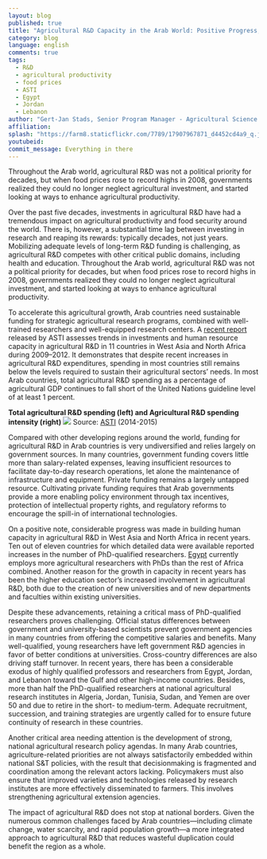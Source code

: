 ```yaml
---
layout: blog
published: true
title: "Agricultural R&D Capacity in the Arab World: Positive Progress, but Challenges Remain"
category: blog
language: english
comments: true
tags: 
  - R&D
  - agricultural productivity
  - food prices
  - ASTI
  - Egypt
  - Jordan
  - Lebanon
author: "Gert-Jan Stads, Senior Program Manager - Agricultural Science and Technology Indicators (ASTI)"
affiliation: 
splash: "https://farm8.staticflickr.com/7789/17907967871_d4452cd4a9_q.jpg"
youtubeid: 
commit_message: Everything in there
---
```

Throughout the Arab world, agricultural R&D was not a political priority for decades, but when food prices rose to record highs in 2008, governments realized they could no longer neglect agricultural investment, and started looking at ways to enhance agricultural productivity.
<!-- more -->


Over the past five decades, investments in agricultural R&D have had a tremendous impact on agricultural productivity and food security around the world. There is, however, a substantial time lag between investing in research and reaping its rewards: typically decades, not just years. Mobilizing adequate levels of long-term R&D funding is challenging, as agricultural R&D competes with other critical public domains, including health and education. Throughout the Arab world, agricultural R&D was not a political priority for decades, but when food prices rose to record highs in 2008, governments realized they could no longer neglect agricultural investment, and started looking at ways to enhance agricultural productivity.

To accelerate this agricultural growth, Arab countries need sustainable funding for strategic agricultural research programs, combined with well-trained researchers and well-equipped research centers. A [recent report](http://www.asti.cgiar.org/pdf/WANA-Report2015.pdf) released by ASTI assesses trends in investments and human resource capacity in agricultural R&D in 11 countries in West Asia and North Africa during 2009–2012. It demonstrates that despite recent increases in agricultural R&D expenditures, spending in most countries still remains below the levels required to sustain their agricultural sectors’ needs. In most Arab countries, total agricultural R&D spending as a percentage of agricultural GDP continues to fall short of the United Nations guideline level of at least 1 percent. 

**Total agricultural R&D spending (left) and Agricultural R&D spending intensity (right)**
![](https://farm8.staticflickr.com/7793/17877835066_0eb756e7f8_z.jpg)
Source: [ASTI](http://www.asti.cgiar.org/) (2014-2015)

Compared with other developing regions around the world, funding for agricultural R&D in Arab countries is very undiversified and relies largely on government sources. In many countries, government funding covers little more than salary-related expenses, leaving insufficient resources to facilitate day-to-day research operations, let alone the maintenance of infrastructure and equipment. Private funding remains a largely untapped resource. Cultivating private funding requires that Arab governments provide a more enabling policy environment through tax incentives, protection of intellectual property rights, and regulatory reforms to encourage the spill-in of international technologies.

On a positive note, considerable progress was made in building human capacity in agricultural R&D in West Asia and North Africa in recent years. Ten out of eleven countries for which detailed data were available reported increases in the number of PhD-qualified researchers. [Egypt](http://www.asti.cgiar.org/egypt) currently employs more agricultural researchers with PhDs than the rest of Africa combined. Another reason for the growth in capacity in recent years has been the higher education sector’s increased involvement in agricultural R&D, both due to the creation of new universities and of new departments and faculties within existing universities. 

Despite these advancements, retaining a critical mass of PhD-qualified researchers proves challenging. Official status differences between government and university-based scientists prevent government agencies in many countries from offering the competitive salaries and benefits. Many well-qualified, young researchers have left government R&D agencies in favor of better conditions at universities. Cross-country differences are also driving staff turnover. In recent years, there has been a considerable exodus of highly qualified professors and researchers from Egypt, Jordan, and Lebanon toward the Gulf and other high-income countries. Besides, more than half the PhD-qualified researchers at national agricultural research institutes in Algeria, Jordan, Tunisia, Sudan, and Yemen are over 50 and due to retire in the short- to medium-term. Adequate recruitment, succession, and training strategies are urgently called for to ensure future continuity of research in these countries. 

Another critical area needing attention is the development of strong, national agricultural research policy agendas. In many Arab countries, agriculture-related priorities are not always satisfactorily embedded within national S&T policies, with the result that decisionmaking is fragmented and coordination among the relevant actors lacking. Policymakers must also ensure that improved varieties and technologies released by research institutes are more effectively disseminated to farmers. This involves strengthening agricultural extension agencies. 

The impact of agricultural R&D does not stop at national borders. Given the numerous common challenges faced by Arab countries—including climate change, water scarcity, and rapid population growth—a more integrated approach to agricultural R&D that reduces wasteful duplication could benefit the region as a whole.